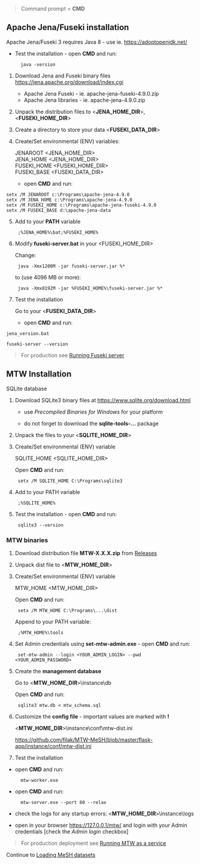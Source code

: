 > Command prompt = **CMD**

## Apache Jena/Fuseki installation

Apache Jena/Fuseki 3 requires Java 8 - use ie. https://adoptopenjdk.net/

* Test the installation - open **CMD** and run:

        java -version

1. Download Jena and Fuseki binary files https://jena.apache.org/download/index.cgi

    - Apache Jena Fuseki - ie. apache-jena-fuseki-4.9.0.zip
    - Apache Jena libraries - ie. apache-jena-4.9.0.zip

2. Unpack the distribution files to <**JENA_HOME_DIR**>, <**FUSEKI_HOME_DIR**>

3. Create a directory to store your data <**FUSEKI_DATA_DIR**>

4. Create/Set environmental (ENV) variables:

    JENAROOT     <JENA_HOME_DIR>    
    JENA_HOME    <JENA_HOME_DIR>    
    FUSEKI_HOME  <FUSEKI_HOME_DIR>    
    FUSEKI_BASE  <FUSEKI_DATA_DIR>
   
    - open **CMD** and run:
 
```
setx /M JENAROOT c:\Programs\apache-jena-4.9.0
setx /M JENA_HOME c:\Programs\apache-jena-4.9.0
setx /M FUSEKI_HOME c:\Programs\apache-jena-fuseki-4.9.0
setx /M FUSEKI_BASE d:\apache-jena-data
 ```

5. Add to your **PATH** variable

        ;%JENA_HOME%\bat;%FUSEKI_HOME%

6. Modify **fuseki-server.bat** in your <FUSEKI_HOME_DIR>

    Change:
      
        java -Xmx1200M -jar fuseki-server.jar %*
        
    to (use 4096 MB or more):
        
        java -Xmx8192M -jar %FUSEKI_HOME%\fuseki-server.jar %*

7. Test the installation

    Go to your <**FUSEKI_DATA_DIR**>

    - open **CMD** and run:
 
```
jena_version.bat

fuseki-server --version
```

> For production see [Running Fuseki server](https://github.com/filak/MTW-MeSH/wiki/Running-Fuseki-server)


## MTW Installation

SQLite database 

1. Download SQLite3 binary files at https://www.sqlite.org/download.html

    - use _Precompiled Binaries for Windows_ for your platform
   
    - do not forget to download the **sqlite-tools-...** package

2. Unpack the files to your <**SQLITE_HOME_DIR**>

3. Create/Set environmental (ENV) variable

    SQLITE_HOME  <SQLITE_HOME_DIR>

    Open **CMD** and run:

        setx /M SQLITE_HOME C:\Programs\sqlite3      

4. Add to your PATH variable

        ;%SQLITE_HOME%

5. Test the installation - open **CMD** and run:

        sqlite3 --version

### MTW binaries

1. Download distribution file **MTW-X.X.X.zip** from [Releases](https://github.com/filak/MTW-MeSH/releases/latest)

2. Unpack dist file to <**MTW_HOME_DIR**>

3. Create/Set environmental (ENV) variable

    MTW_HOME  <MTW_HOME_DIR>

    Open **CMD** and run:

        setx /M MTW_HOME C:\Programs\...\dist  

    Append to your PATH variable:

        ;%MTW_HOME%\tools

4. Set Admin credentials using **set-mtw-admin.exe** - open **CMD** and run:

        set-mtw-admin --login <YOUR_ADMIN_LOGIN> --pwd <YOUR_ADMIN_PASSWORD>

5. Create the **management database**
    
    Go to  <**MTW_HOME_DIR**>\instance\db
    
    Open **CMD** and run:

        sqlite3 mtw.db < mtw_schema.sql

6. Customize the **config file** - important values are marked with **!**
     
    <**MTW_HOME_DIR**>\instance\conf\mtw-dist.ini

    https://github.com/filak/MTW-MeSH/blob/master/flask-app/instance/conf/mtw-dist.ini

7. Test the installation

- open **CMD** and run: 

        mtw-worker.exe

- open **CMD** and run:

        mtw-server.exe --port 80 --relax

- check the logs for any startup errors: <**MTW_HOME_DIR**>\instance\logs

- open in your browser https://127.0.0.1/mtw/ and login with your Admin credentials [check the *Admin login* checkbox]

> For production deployment see [Running MTW as a service](https://github.com/filak/MTW-MeSH/wiki/Running-MTW-as-a-service)


Continue to [Loading MeSH datasets](https://github.com/filak/MTW-MeSH/wiki/Loading-MeSH-datasets)